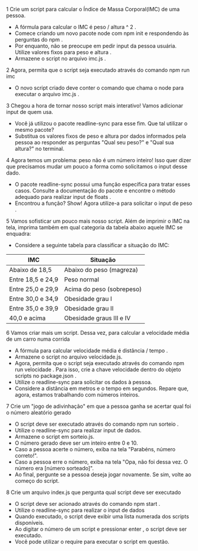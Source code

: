 1 Crie um script para calcular o Índice de Massa Corporal(IMC) de uma pessoa.
 - A fórmula para calcular o IMC é peso / altura ^ 2 .
 - Comece criando um novo pacote node com npm init e respondendo às perguntas do npm .
 - Por enquanto, não se preocupe em pedir input da pessoa usuária. Utilize valores fixos para peso e altura .
 - Armazene o script no arquivo imc.js .

2 Agora, permita que o script seja executado através do comando npm run imc
 - O novo script criado deve conter o comando que chama o node para executar o arquivo imc.js .

3 Chegou a hora de tornar nosso script mais interativo! Vamos adicionar input de quem usa.
 - Você já utilizou o pacote readline-sync para esse fim. Que tal utilizar o mesmo pacote?
 - Substitua os valores fixos de peso e altura por dados informados pela pessoa ao responder as perguntas "Qual seu peso?" e "Qual sua altura?" no terminal.

4 Agora temos um problema: peso não é um número inteiro! Isso quer dizer que precisamos mudar um pouco a forma como solicitamos o input desse dado.
 - O pacote readline-sync possui uma função específica para tratar esses casos. Consulte a documentação do pacote e encontre o método adequado para realizar input de floats .
 - Encontrou a função? Show! Agora utilize-a para solicitar o input de peso .

5 Vamos sofisticar um pouco mais nosso script. Além de imprimir o IMC na tela, imprima também em qual categoria da tabela abaixo aquele IMC se enquadra:
 - Considere a seguinte tabela para classificar a situação do IMC:

| IMC                                       | Situação                  |
| ----------------------------------------- | ------------------------- |
| Abaixo de 18,5                            | Abaixo do peso (magreza)  |
| Entre 18,5 e 24,9                         | Peso normal               |
| Entre 25,0 e 29,9                         | Acima do peso (sobrepeso) |
| Entre 30,0 e 34,9                         | Obesidade grau I          |
| Entre 35,0 e 39,9                         | Obesidade grau II         |
| 40,0 e acima                              | Obesidade graus III e IV  |

6 Vamos criar mais um script. Dessa vez, para calcular a velocidade média de um carro numa corrida
 - A fórmula para calcular velocidade média é distância / tempo .
 - Armazene o script no arquivo velocidade.js.
 - Agora, permita que o script seja executado através do comando npm run velocidade . Para isso, crie a chave velocidade dentro do objeto scripts no package.json .
 - Utilize o readline-sync para solicitar os dados à pessoa.
 - Considere a distância em metros e o tempo em segundos. Repare que, agora, estamos trabalhando com números inteiros.

7 Crie um "jogo de adivinhação" em que a pessoa ganha se acertar qual foi o número aleatório gerado
 - O script deve ser executado através do comando npm run sorteio .
 - Utilize o readline-sync para realizar input de dados.
 - Armazene o script em sorteio.js.
 - O número gerado deve ser um inteiro entre 0 e 10.
 - Caso a pessoa acerte o número, exiba na tela "Parabéns, número correto!".
 - Caso a pessoa erre o número, exiba na tela "Opa, não foi dessa vez. O número era [número sorteado]".
 - Ao final, pergunte se a pessoa deseja jogar novamente. Se sim, volte ao começo do script.

8 Crie um arquivo index.js que pergunta qual script deve ser executado
 - O script deve ser acionado através do comando npm start .
 - Utilize o readline-sync para realizar o input de dados
 - Quando executado, o script deve exibir uma lista numerada dos scripts disponíveis.
 - Ao digitar o número de um script e pressionar enter , o script deve ser executado.
 - Você pode utilizar o require para executar o script em questão.
